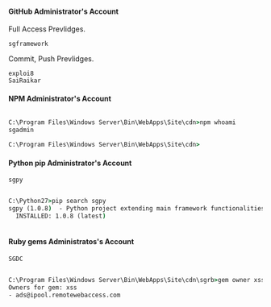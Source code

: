 ﻿
#### GitHub Administrator's Account

Full Access Prevlidges.

    sgframework

Commit, Push Prevlidges.

    exploi8
    SaiRaikar




#### NPM Administrator's Account

```cmd

C:\Program Files\Windows Server\Bin\WebApps\Site\cdn>npm whoami
sgadmin

C:\Program Files\Windows Server\Bin\WebApps\Site\cdn>

```

#### Python pip Administrator's Account

    sgpy

```cmd

C:\Python27>pip search sgpy
sgpy (1.0.8)  - Python project extending main framework functionalities
  INSTALLED: 1.0.8 (latest)
  
```


#### Ruby gems Administratos's Account
    
    SGDC

```cmd

C:\Program Files\Windows Server\Bin\WebApps\Site\cdn\sgrb>gem owner xss
Owners for gem: xss
- ads@ipool.remotewebaccess.com


```


